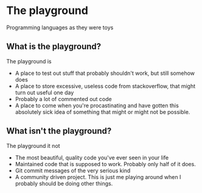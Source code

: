 # The playground
Programming languages as they were toys

## What is the playground?

The playground is

 - A place to test out stuff that probably shouldn't work, but still somehow does
 - A place to store excessive, useless code from stackoverflow, that might turn out useful one day
 - Probably a lot of commented out code
 - A place to come when you're procastinating and have gotten this absolutely sick idea of something that might or might not be possible.


## What isn't the playground?

The playground it not

 - The most beautiful, quality code you've ever seen in your life
 - Maintained code that is supposed to work. Probably only half of it does.
 - Git commit messages of the very serious kind
 - A community driven project. This is just me playing around when I probably should be doing other things.